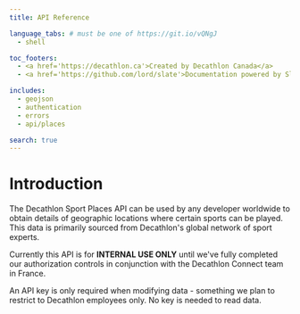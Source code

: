 ```yaml
---
title: API Reference

language_tabs: # must be one of https://git.io/vQNgJ
  - shell

toc_footers:
  - <a href='https://decathlon.ca'>Created by Decathlon Canada</a>
  - <a href='https://github.com/lord/slate'>Documentation powered by Slate</a>

includes:
  - geojson
  - authentication
  - errors
  - api/places

search: true
---
```


# Introduction

The Decathlon Sport Places API can be used by any developer worldwide to obtain details of geographic locations where 
certain sports can be played. This data is primarily sourced from Decathlon's global network of sport experts.

Currently this API is for **INTERNAL USE ONLY** until we've fully completed our authorization controls in conjunction with
the Decathlon Connect team in France.

An API key is only required when modifying data - something we plan to restrict to Decathlon employees only. No key is
needed to read data.